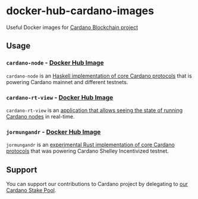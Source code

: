 # docker-hub-cardano-images
Useful Docker images for [Cardano Blockchain project](https://cardano.org/)

## Usage

### `cardano-node` - [Docker Hub Image](https://hub.docker.com/repository/docker/2ndlayer/centos-cardano-node)
`cardano-node` is an [Haskell implementation of core Cardano protocols](https://github.com/input-output-hk/cardano-node) that is powering Cardano mainnet and different testnets.

### `cardano-rt-view` - [Docker Hub Image](https://hub.docker.com/repository/docker/2ndlayer/centos-cardano-rt-view)
`cardano-rt-view` is an [application that allows seeing the state of running Cardano nodes](https://github.com/input-output-hk/cardano-rt-view) in real-time.

### `jormungandr` - [Docker Hub Image](https://hub.docker.com/repository/docker/2ndlayer/centos-cardano-jormungandr)
`jormungandr` is an [experimental Rust implementation of core Cardano protocols](https://github.com/input-output-hk/jormungandr) that was powering Cardano Shelley Incentivized testnet.

## Support
You can support our contributions to Cardano project by delegating to [our Cardano Stake Pool](https://staking.2ndlayer.eu/cardano-stake-pool).
